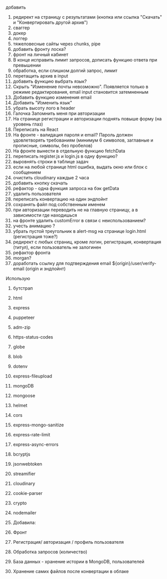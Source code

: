 добавить

1. редирект на страницу с результатами (кнопка или ссылка "Скачать" и "Конвертировать другой архив")
2. сваггер
3. докер
4. логгер
5. тяжеловесные сайты через chunks, pipe
6. добавить фронту лоска?
7. фронт на личный кабинет
8. В конце исправить лимит запросов, дописать функцию ответа при превышении
9. обработка, если слишком долгий запрос, лимит
10. перетащить архив в input
11. добавить функцию выбрать язык?
12. Скрыть "Изменение почты невозможно". Появляется только в режиме редактирования, email input становится затемненным
13. Добавить функцию изменения email
14. Добавить "Изменить язык"
15. убрать высоту лого в header
16. Галочка Запомнить меня при авторизации
17. На странице регистрации и авторизации поднять повыше форму (на уровень глаз)
18. Переписать на React
19. На фронте - валидация пароля и email? Пароль должен удовлетворять требованиям (минимум 6 символов, заглавные и прописные, символы, без пробелов)
20. На фронте вынести в отдельную функцию fetchData
21. переписать register.js и login.js в одну функцию?
22. выровнять строки в таблице задач
23. если на любой странице html ошибка, выдать окно или блок с сообщением
24. очистить cloudinary каждые 2 часа
25. добавить кнопку скачать
26. рефактор - одна функция запроса на бэк getData
27. удалить пользователя
28. переписать конвертацию на один эндпойнт
29. сохранять файл под собственным именем
30. при авторизации переводить не на главную страницу, а в зависимости где находишься
31. на фронте удалить customError в связи с неиспользованием?
32. учесть анимацию ?
33. убрать пустой треугольник в alert-msg на странице login.html (регистрация тоже?)
34. редирект с любых страниц, кроме логин, регистрация, конвертация (титул), если пользователь не залогинен
35. рефактор фронта
36. morgan?
37. доработать ссылку для подтверждения email ${origin}/user/verify-email (origin и эндпойнт)

Использую

1. бутстрап
2. html
3. express
4. puppeteer
5. adm-zip
6. https-status-codes
7. globe
8. blob
9. dotenv
10. express-fileupload
11. mongoDB
12. mongoose
13. helmet
14. cors
15. express-mongo-sanitize
16. express-rate-limit
17. express-async-errors
18. bcryptjs
19. jsonwebtoken
20. streamifier
21. cloudinary
22. cookie-parser
23. crypto
24. nodemailer
25. Добавила:

26. Фронт
27. Регистрация/ авторизация / профиль пользователя
28. Обработка запросов (количество)
29. База данных - хранение истории в MongoDB, пользователей
30. Хранение самих файлов после конвертации в облаке
